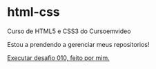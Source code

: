 # html-css
 Curso de HTML5 e CSS3 do Cursoemvideo


Estou a prendendo a gerenciar meus repositorios!

<a href="https://hhenrique23.github.io/html-css/desafios/desafio010-1%C2%B0%20tentativa/"> Executar desafio 010, feito por mim.</a>